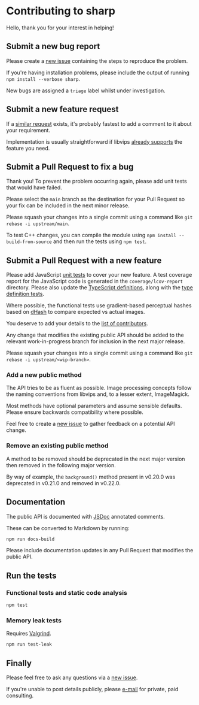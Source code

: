# Contributing to sharp

Hello, thank you for your interest in helping!

## Submit a new bug report

Please create a [new issue](https://github.com/lovell/sharp/issues/new) containing the steps to reproduce the problem.

If you're having installation problems, please include the output of running `npm install --verbose sharp`.

New bugs are assigned a `triage` label whilst under investigation.

## Submit a new feature request

If a [similar request](https://github.com/lovell/sharp/labels/enhancement) exists,
it's probably fastest to add a comment to it about your requirement.

Implementation is usually straightforward if libvips
[already supports](https://www.libvips.org/API/current/func-list.html)
the feature you need.

## Submit a Pull Request to fix a bug

Thank you! To prevent the problem occurring again, please add unit tests that would have failed.

Please select the `main` branch as the destination for your Pull Request so your fix can be included in the next minor release.

Please squash your changes into a single commit using a command like `git rebase -i upstream/main`.

To test C++ changes, you can compile the module using `npm install --build-from-source` and then run the tests using `npm test`.

## Submit a Pull Request with a new feature

Please add JavaScript [unit tests](https://github.com/lovell/sharp/tree/main/test/unit) to cover your new feature.
A test coverage report for the JavaScript code is generated in the `coverage/lcov-report` directory.
Please also update the [TypeScript definitions](https://github.com/lovell/sharp/tree/main/lib/index.d.ts), along with the [type definition tests](https://github.com/lovell/sharp/tree/main/test/types/sharp.test-d.ts).

Where possible, the functional tests use gradient-based perceptual hashes
based on [dHash](http://www.hackerfactor.com/blog/index.php?/archives/529-Kind-of-Like-That.html)
to compare expected vs actual images.

You deserve to add your details to the [list of contributors](https://github.com/lovell/sharp/blob/main/package.json#L5).

Any change that modifies the existing public API should be added to the relevant work-in-progress branch for inclusion in the next major release.

Please squash your changes into a single commit using a command like `git rebase -i upstream/<wip-branch>`.

### Add a new public method

The API tries to be as fluent as possible.
Image processing concepts follow the naming conventions from libvips and, to a lesser extent, ImageMagick.

Most methods have optional parameters and assume sensible defaults.
Please ensure backwards compatibility where possible.

Feel free to create a [new issue](https://github.com/lovell/sharp/issues/new) to gather feedback on a potential API change.

### Remove an existing public method

A method to be removed should be deprecated in the next major version then removed in the following major version.

By way of example, the `background()` method present in v0.20.0 was deprecated in v0.21.0 and removed in v0.22.0.

## Documentation

The public API is documented with [JSDoc](https://jsdoc.app/) annotated comments.

These can be converted to Markdown by running:
```sh
npm run docs-build
```

Please include documentation updates in any Pull Request that modifies the public API.

## Run the tests

### Functional tests and static code analysis

```sh
npm test
```

### Memory leak tests

Requires [Valgrind](http://valgrind.org/).

```sh
npm run test-leak
```

## Finally

Please feel free to ask any questions via a
[new issue](https://github.com/lovell/sharp/issues/new).

If you're unable to post details publicly, please
[e-mail](https://github.com/lovell/sharp/blob/main/package.json#L5)
for private, paid consulting.
